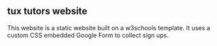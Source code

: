 ## tux tutors website
This website is a static website built on a w3schools template. It uses a custom CSS embedded Google Form to collect sign ups.
